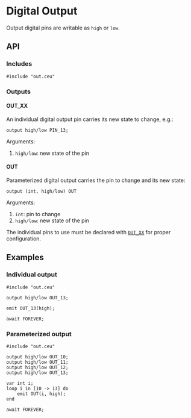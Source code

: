 # Digital Output

Output digital pins are writable as `high` or `low`.

## API

### Includes

```
#include "out.ceu"
```

### Outputs

#### OUT_XX

An individual digital output pin carries its new state to change, e.g.:

```
output high/low PIN_13;
```

Arguments:

1. `high/low`: new state of the pin

#### OUT

Parameterized digital output carries the pin to change and its new state:

```
output (int, high/low) OUT
```

Arguments:

1. `int`:      pin to change
2. `high/low`: new state of the pin

The individual pins to use must be declared with [`OUT_XX`](#OUT_XX) for proper
configuration.

## Examples

### Individual output

```
#include "out.ceu"

output high/low OUT_13;

emit OUT_13(high);

await FOREVER;
```

### Parameterized output

```
#include "out.ceu"

output high/low OUT_10;
output high/low OUT_11;
output high/low OUT_12;
output high/low OUT_13;

var int i;
loop i in [10 -> 13] do
    emit OUT(i, high);
end

await FOREVER;
```
